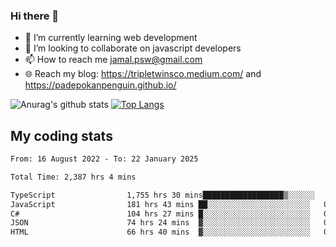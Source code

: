 ### Hi there 👋

<!--
**padepokanpenguin/padepokanpenguin** is a ✨ _special_ ✨ repository because its `README.md` (this file) appears on your GitHub profile.
-->

- 🌱 I’m currently learning  web development
- 👯 I’m looking to collaborate on javascript developers
- 📫 How to reach me jamal.psw@gmail.com
- 🌐 Reach my blog:
   https://tripletwinsco.medium.com/ and
   https://padepokanpenguin.github.io/

![Anurag's github stats](https://github-readme-stats.vercel.app/api?username=padepokanpenguin&count_private=true&disable_animations=false&show_icons=true&theme=default)
[![Top Langs](https://github-readme-stats.vercel.app/api/top-langs/?username=padepokanpenguin&theme=default&layout=compact)](https://github.com/padepokanpenguin)

## My coding stats

<!--START_SECTION:waka-->

```txt
From: 16 August 2022 - To: 22 January 2025

Total Time: 2,387 hrs 4 mins

TypeScript                1,755 hrs 30 mins██████████████████▒░░░░░░   73.54 %
JavaScript                181 hrs 43 mins ██░░░░░░░░░░░░░░░░░░░░░░░   07.61 %
C#                        104 hrs 27 mins █░░░░░░░░░░░░░░░░░░░░░░░░   04.38 %
JSON                      74 hrs 24 mins  ▓░░░░░░░░░░░░░░░░░░░░░░░░   03.12 %
HTML                      66 hrs 40 mins  ▓░░░░░░░░░░░░░░░░░░░░░░░░   02.79 %
```

<!--END_SECTION:waka-->


